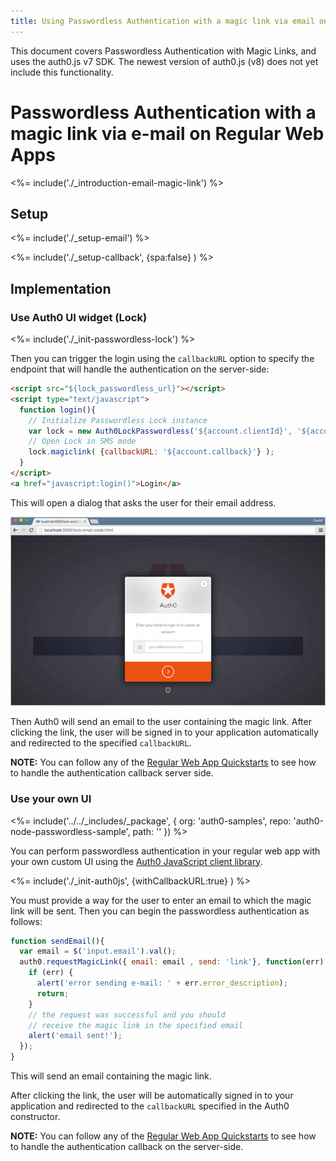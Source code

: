 ```yaml
---
title: Using Passwordless Authentication with a magic link via email on Regular Web Apps
---
```


<div class="alert alert-info">
This document covers Passwordless Authentication with Magic Links, and uses the auth0.js v7 SDK. The newest version of auth0.js (v8) does not yet include this functionality.
</div>

# Passwordless Authentication with a magic link via e-mail on Regular Web Apps

<%= include('./_introduction-email-magic-link') %>

## Setup

<%= include('./_setup-email') %>

<%= include('./_setup-callback', {spa:false} ) %>

## Implementation

### Use Auth0 UI widget (Lock)

<%= include('./_init-passwordless-lock') %>

Then you can trigger the login using the `callbackURL` option to specify the endpoint that will handle the authentication on the server-side:

```html
<script src="${lock_passwordless_url}"></script>
<script type="text/javascript">
  function login(){
    // Initialize Passwordless Lock instance
    var lock = new Auth0LockPasswordless('${account.clientId}', '${account.namespace}');
    // Open Lock in SMS mode
    lock.magiclink( {callbackURL: '${account.callback}'} );
  }
</script>
<a href="javascript:login()">Login</a>
```

This will open a dialog that asks the user for their email address.

![](/media/articles/connections/passwordless/passwordless-email-request-web.png)

Then Auth0 will send an email to the user containing the magic link. After clicking the link, the user will be signed in to your application automatically and redirected to the specified `callbackURL`.

**NOTE:** You can follow any of the [Regular Web App Quickstarts](/quickstart/webapp) to see how to handle the authentication callback server side.

### Use your own UI

<%= include('../../_includes/_package', {
  org: 'auth0-samples',
  repo: 'auth0-node-passwordless-sample',
  path: ''
}) %>

You can perform passwordless authentication in your regular web app with your own custom UI using the [Auth0 JavaScript client library](/libraries/auth0js).

<%= include('./_init-auth0js', {withCallbackURL:true} ) %>

You must provide a way for the user to enter an email to which the magic link will be sent. Then you can begin the passwordless authentication as follows:

```js
function sendEmail(){
  var email = $('input.email').val();
  auth0.requestMagicLink({ email: email , send: 'link'}, function(err) {
    if (err) {
      alert('error sending e-mail: ' + err.error_description);
      return;
    }
    // the request was successful and you should
    // receive the magic link in the specified email
    alert('email sent!');
  });
}
```

This will send an email containing the magic link.

After clicking the link, the user will be automatically signed in to your application and redirected to the `callbackURL` specified in the Auth0 constructor.

**NOTE:** You can follow any of the [Regular Web App Quickstarts](/quickstart/webapp) to see how to handle the authentication callback on the server-side.
